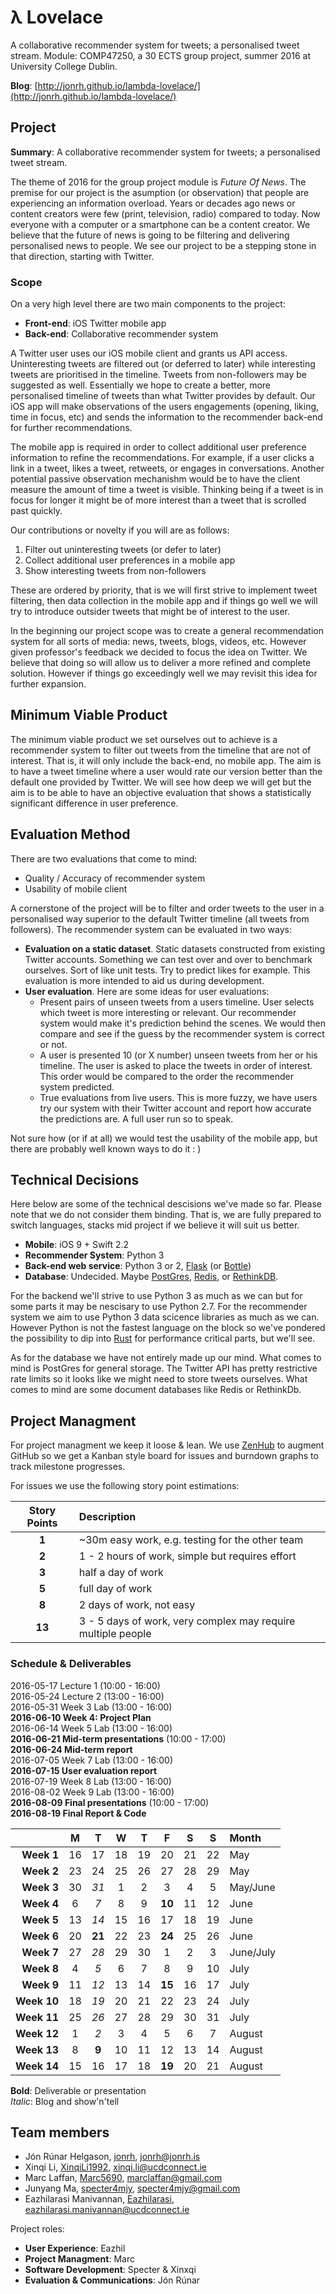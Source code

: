 # λ Lovelace
A collaborative recommender system for tweets; a personalised tweet stream. Module: COMP47250, a 30 ECTS group project, summer 2016 at University College Dublin.

**Blog**: [http://jonrh.github.io/lambda-lovelace/](http://jonrh.github.io/lambda-lovelace/)

## Project
**Summary**: A collaborative recommender system for tweets; a personalised tweet stream.

The theme of 2016 for the group project module is *Future Of News*. The premise for our project is the asumption (or observation) that people are experiencing an information overload. Years or decades ago news or content creators were few (print, television, radio) compared to today. Now everyone with a computer or a smartphone can be a content creator. We believe that the future of news is going to be filtering and delivering personalised news to people. We see our project to be a stepping stone in that direction, starting with Twitter.

### Scope
On a very high level there are two main components to the project:

* **Front-end**: iOS Twitter mobile app
* **Back-end**: Collaborative recommender system

A Twitter user uses our iOS mobile client and grants us API access. Uninteresting tweets are filtered out (or deferred to later) while interesting tweets are prioritised in the timeline. Tweets from non-followers may be suggested as well. Essentially we hope to create a better, more personalised timeline of tweets than what Twitter provides by default. Our iOS app will make observations of the users engagements (opening, liking, time in focus, etc) and sends the information to the recommender back-end for further recommendations.

The mobile app is required in order to collect additional user preference information to refine the recommendations. For example, if a user clicks a link in a tweet, likes a tweet, retweets, or engages in conversations. Another potential passive observation mechanishm would be to have the client measure the amount of time a tweet is visible. Thinking being if a tweet is in focus for longer it might be of more interest than a tweet that is scrolled past quickly.

Our contributions or novelty if you will are as follows:

1. Filter out uninteresting tweets (or defer to later)
2. Collect additional user preferences in a mobile app
3. Show interesting tweets from non-followers

These are ordered by priority, that is we will first strive to implement tweet filtering, then data collection in the mobile app and if things go well we will try to introduce outsider tweets that might be of interest to the user.

In the beginning our project scope was to create a general recommendation system for all sorts of media: news, tweets, blogs, videos, etc. However given professor's feedback we decided to focus the idea on Twitter. We believe that doing so will allow us to deliver a more refined and complete solution. However if things go exceedingly well we may revisit this idea for further expansion.

## Minimum Viable Product
The minimum viable product we set ourselves out to achieve is a recommender system to filter out tweets from the timeline that are not of interest. That is, it will only include the back-end, no mobile app. The aim is to have a tweet timeline where a user would rate our version better than the default one provided by Twitter. We will see how deep we will get but the aim is to be able to have an objective evaluation that shows a statistically significant difference in user preference.


## Evaluation Method

There are two evaluations that come to mind:

- Quality / Accuracy of recommender system
- Usability of mobile client

A cornerstone of the project will be to filter and order tweets to the user in a personalised way superior to the default Twitter timeline (all tweets from followers). The recommender system can be evaluated in two ways:

- **Evaluation on a static dataset**. Static datasets constructed from existing Twitter accounts. Something we can test over and over to benchmark ourselves. Sort of like unit tests. Try to predict likes for example. This evaluation is more intended to aid us during development.
- **User evaluation**. Here are some ideas for user evaluations:
  - Present pairs of unseen tweets from a users timeline. User selects which tweet is more interesting or relevant. Our recommender system would make it's prediction behind the scenes. We would then compare and see if the guess by the recommender system is correct or not.
  - A user is presented 10 (or X number) unseen tweets from her or his timeline. The user is asked to place the tweets in order of interest. This order would be compared to the order the recommender system predicted.
  - True evaluations from live users. This is more fuzzy, we have users try our system with their Twitter account and report how accurate the predictions are. A full user run so to speak.

Not sure how (or if at all) we would test the usability of the mobile app, but there are probably well known ways to do it : )

## Technical Decisions
Here below are some of the technical descisions we've made so far. Please note that we do not consider them binding. That is, we are fully prepared to switch languages, stacks mid project if we believe it will suit us better.

- **Mobile**: iOS 9 + Swift 2.2
- **Recommender System**: Python 3
- **Back-end web service**: Python 3 or 2, [Flask](http://flask.pocoo.org/) (or [Bottle](http://bottlepy.org/docs/dev/index.html))
- **Database**: Undecided. Maybe [PostGres](https://www.postgresql.org/), [Redis](http://redis.io/), or [RethinkDB](http://rethinkdb.com/).

For the backend we'll strive to use Python 3 as much as we can but for some parts it may be nescisary to use Python 2.7. For the recommender system we aim to use Python 3 data scicence libraries as much as we can. However Python is not the fastest language on the block so we've pondered the possibility to dip into [Rust](https://www.rust-lang.org/) for performance critical parts, but we'll see.

As for the database we have not entirely made up our mind. What comes to mind is PostGres for general storage. The Twitter API has pretty restrictive rate limits so it looks like we might need to store tweets ourselves. What comes to mind are some document databases like Redis or RethinkDb.


## Project Managment

For project managment we keep it loose & lean. We use [ZenHub](https://www.zenhub.io/) to augment GitHub so we get a Kanban style board for issues and burndown graphs to track milestone progresses.

For issues we use the following story point estimations:

| Story Points | Description |
|:------------:|:------------|
| **1**        | ~30m easy work, e.g. testing for the other team |
| **2**        | 1 - 2 hours of work, simple but requires effort |
| **3**        | half a day of work |
| **5**        | full day of work |
| **8**        | 2 days of work, not easy |
| **13**       | 3 - 5 days of work, very complex may require multiple people | 


### Schedule & Deliverables

2016-05-17		Lecture 1 (10:00 - 16:00)  
2016-05-24		Lecture 2 (13:00 - 16:00)  
2016-05-31		Week 3 Lab (13:00 - 16:00)  
**2016-06-10	Week 4: Project Plan**  
2016-06-14		Week 5 Lab (13:00 - 16:00)  
**2016-06-21	Mid-term presentations** (10:00 - 17:00)  
**2016-06-24	Mid-term report**  
2016-07-05		Week 7 Lab (13:00 - 16:00)  
**2016-07-15	User evaluation report**  
2016-07-19		Week 8 Lab (13:00 - 16:00)  
2016-08-02		Week 9 Lab (13:00 - 16:00)  
**2016-08-09	Final presentations** (10:00 - 17:00)  
**2016-08-19	Final Report & Code**  


|             |    M    |    T    |    W    |    T    |    F    |    S    |    S    | Month     |
|------------:|:-------:|:-------:|:-------:|:-------:|:-------:|:-------:|:-------:|:----------|
| **Week 1**  | 16      | 17      | 18      | 19      | 20      | 21      | 22      | May       |
| **Week 2**  | 23      | 24      | 25      | 26      | 27      | 28      | 29      | May       |
| **Week 3**  | 30      | *31*    | 1       | 2       | 3       | 4       | 5       | May/June  |
| **Week 4**  | 6       | *7*     | 8       | 9       | **10**  | 11      | 12      | June      |
| **Week 5**  | 13      | *14*    | 15      | 16      | 17      | 18      | 19      | June      |
| **Week 6**  | 20      | **21**  | 22      | 23      | **24**  | 25      | 26      | June      |
| **Week 7**  | 27      | *28*    | 29      | 30      | 1       | 2       | 3       | June/July |
| **Week 8**  | 4       | *5*     | 6       | 7       | 8       | 9       | 10      | July      |
| **Week 9**  | 11      | *12*    | 13      | 14      | **15**  | 16      | 17      | July      |
| **Week 10** | 18      | *19*    | 20      | 21      | 22      | 23      | 24      | July      |
| **Week 11** | 25      | *26*    | 27      | 28      | 29      | 30      | 31      | July      |
| **Week 12** | 1       | *2*     | 3       | 4       | 5       | 6       | 7       | August    |
| **Week 13** | 8       | **9**   | 10      | 11      | 12      | 13      | 14      | August    |
| **Week 14** | 15      | 16      | 17      | 18      | **19**  | 20      | 21      | August    |

**Bold**: Deliverable or presentation  
*Italic*: Blog and show'n'tell


## Team members

- Jón Rúnar Helgason, [jonrh](https://github.com/jonrh), [jonrh@jonrh.is](jonrh@jonrh.is)
- Xinqi Li, [XinqiLi1992](https://github.com/XinqiLi1992), [xinqi.li@ucdconnect.ie](xinqi.li@ucdconnect.ie)
- Marc Laffan, [Marc5690](https://github.com/Marc5690), marclaffan@gmail.com
- Junyang Ma, [specter4mjy](https://github.com/specter4mjy), specter4mjy@gmail.com
- Eazhilarasi Manivannan, [Eazhilarasi](https://github.com/Eazhilarasi), [eazhilarasi.manivannan@ucdconnect.ie](eazhilarasi.manivannan@ucdconnect.ie)



Project roles:

* **User Experience**: Eazhil
* **Project Managment**: Marc
* **Software Development**: Specter & Xinxqi
* **Evaluation & Communications**: Jón Rúnar